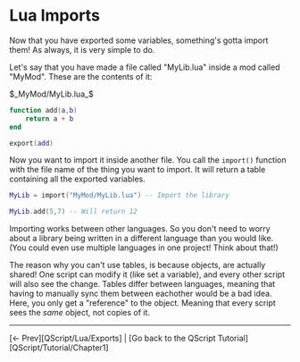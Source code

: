 # Lua Imports

Now that you have exported some variables, something's gotta import them! As always, it is very simple to do.

Let's say that you have made a file called "MyLib.lua" inside a mod called "MyMod". These are the contents of it:


$_MyMod/MyLib.lua_$
```lua
function add(a,b)
    return a + b
end

export(add)
```

Now you want to import it inside another file. You call the `import()` function with the file name of the thing you want to import. It will return a table containing all the exported variables.

```lua
MyLib = import("MyMod/MyLib.lua") -- Import the library

MyLib.add(5,7) -- Will return 12
```

Importing works between other languages. So you don't need to worry about a library being written in a different language than you would like. (You could even use multiple languages in one project! Think about that!)

The reason why you can't use tables, is because objects, are actually shared! One script can modify it (like set a variable), and every other script will also see the change. Tables differ between languages, meaning that having to manually sync them between eachother would be a bad idea. Here, you only get a "reference" to the object. Meaning that every script sees the *same* object, not copies of it.

---

[<- Prev][QScript/Lua/Exports] | [Go back to the QScript Tutorial][QScript/Tutorial/Chapter1]